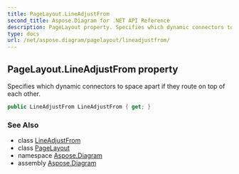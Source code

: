 ```yaml
---
title: PageLayout.LineAdjustFrom
second_title: Aspose.Diagram for .NET API Reference
description: PageLayout property. Specifies which dynamic connectors to space apart if they route on top of each other
type: docs
url: /net/aspose.diagram/pagelayout/lineadjustfrom/
---
```

## PageLayout.LineAdjustFrom property

Specifies which dynamic connectors to space apart if they route on top of each other.

```csharp
public LineAdjustFrom LineAdjustFrom { get; }
```

### See Also

* class [LineAdjustFrom](../../lineadjustfrom/)
* class [PageLayout](../)
* namespace [Aspose.Diagram](../../pagelayout/)
* assembly [Aspose.Diagram](../../../)


